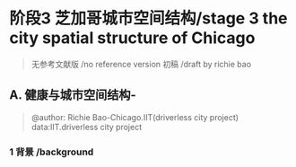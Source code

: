# 阶段3 芝加哥城市空间结构/stage 3 the city spatial structure of Chicago
> 无参考文献版 /no reference version  初稿 /draft  by richie bao
## A. 健康与城市空间结构-
> @author: Richie Bao-Chicago.IIT(driverless city project)  data:IIT.driverless city project
### 1 背景 /background 




<!--stackedit_data:
eyJoaXN0b3J5IjpbLTc5OTg5MDM1OCwxMzEwOTU5NDU5XX0=
-->
